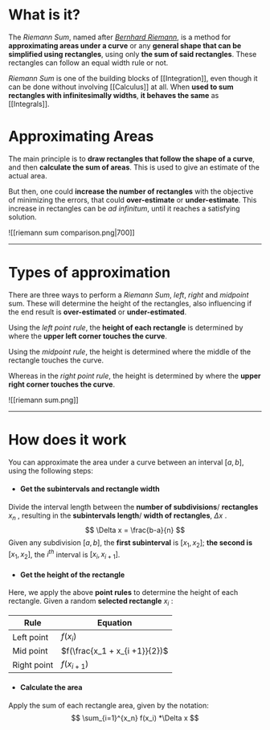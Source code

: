 # What is it?

The *Riemann Sum*, named after [*Bernhard Riemann*](https://pt.wikipedia.org/wiki/Bernhard_Riemann), is a method for **approximating areas under a curve** or any **general shape that can be simplified using rectangles**, using only **the sum of said rectangles**. These rectangles can follow an equal width rule or not.

*Riemann Sum* is one of the building blocks of [[Integration]], even though it can be done without involving [[Calculus]] at all. When **used to sum rectangles with infinitesimally widths**, **it behaves the same** as [[Integrals]].

# Approximating Areas

The main principle is to **draw rectangles that follow the shape of a curve**, and then **calculate the sum of areas**. This is used to give an estimate of the actual area.

But then, one could **increase the number of rectangles** with the objective of minimizing the errors, that could **over-estimate** or **under-estimate**. This increase in rectangles can be *ad infinitum*, until it reaches a satisfying solution.

![[riemann sum comparison.png|700]]
___

# Types of approximation

There are three ways to perform a *Riemann Sum*, *left*, *right* and *midpoint* sum. These will determine the height of the rectangles, also influencing if the end result is **over-estimated** or **under-estimated**.

Using the *left point rule*, the **height of each rectangle** is determined by where the **upper left corner touches the curve**.

Using the *midpoint rule*, the height is determined where the middle of the rectangle touches the curve.

Whereas in the *right point rule*, the height is determined by where the **upper right corner touches the curve**.

![[riemann sum.png]]
___
# How does it work

You can approximate the area under a curve between an interval $[a, \, b]$, using the following steps:

- #### Get the subintervals and rectangle width
Divide the interval length between the **number of subdivisions**/ **rectangles** $x_n$ , resulting in the **subintervals length**/ **width of rectangles**, $\Delta x$ .
$$
\Delta x = \frac{b-a}{n}
$$
Given any subdivision $[a, \, b]$, the **first subinterval** is $[x_1, x_2]$; **the second is** $[x_1,\, x_2]$, the $i^{th}$ interval is $[x_i,\, x_{i+1}]$.

- #### Get the height of the rectangle
Here, we apply the above **point rules** to determine the height of each rectangle. Given a random **selected rectangle** $x_i$ :

| Rule        | Equation                      |
| ----------- | ----------------------------- |
| Left point  | $f(x_i)$                      |
| Mid point   | $f(\frac{x_1 + x_{i +1}}{2})$ |
| Right point | $f(x_{i + 1})$                |

- #### Calculate the area
Apply the sum of each rectangle area, given by the notation:
$$
\sum_{i=1}^{x_n} f(x_i) *\Delta x
$$

